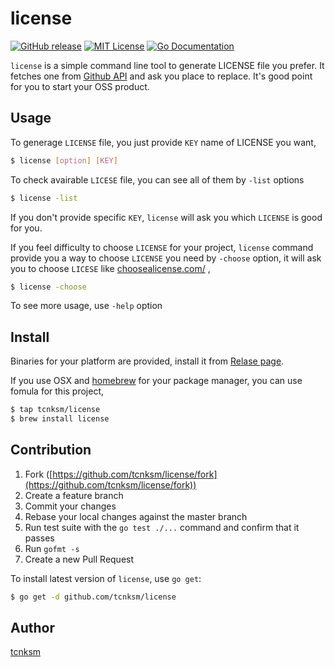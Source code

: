 # license

[![GitHub release](http://img.shields.io/github/release/tcnksm/license.svg?style=flat-square)][release]
[![MIT License](http://img.shields.io/badge/license-MIT-blue.svg?style=flat-square)][license]
[![Go Documentation](http://img.shields.io/badge/go-documentation-blue.svg?style=flat-square)][godocs]

[release]: https://github.com/tcnksm/license/releases
[license]: https://github.com/tcnksm/license/blob/master/LICENSE
[godocs]: http://godoc.org/github.com/tcnksm/license

`license` is a simple command line tool to generate LICENSE file you prefer. It fetches one from [Github API](https://developer.github.com/v3/licenses/) and ask you place to replace. It's good point for you to start your OSS product.

## Usage

To generage `LICENSE` file, you just provide `KEY` name of LICENSE you want,

```bash
$ license [option] [KEY]
```

To check avairable `LICESE` file, you can see all of them by `-list` options

```bash
$ license -list
```

If you don't provide specific `KEY`, `license` will ask you which `LICENSE` is good for you.

If you feel difficulty to choose `LICENSE` for your project, `license` command provide you a way to choose `LICENSE`
you need by `-choose` option, it will ask you to choose `LICESE` like [choosealicense.com/](http://choosealicense.com/) ,

```bash
$ license -choose
```

To see more usage, use `-help` option

## Install 

Binaries for your platform are provided, install it from [Relase page]().

If you use OSX and [homebrew]() for your package manager, you can use fomula for this project,

```bash
$ tap tcnksm/license
$ brew install license
```

## Contribution

1. Fork ([https://github.com/tcnksm/license/fork](https://github.com/tcnksm/license/fork))
1. Create a feature branch
1. Commit your changes
1. Rebase your local changes against the master branch
1. Run test suite with the `go test ./...` command and confirm that it passes
1. Run `gofmt -s`
1. Create a new Pull Request

To install latest version of `license`, use `go get`:

```bash
$ go get -d github.com/tcnksm/license
```


## Author

[tcnksm](https://github.com/tcnksm)
